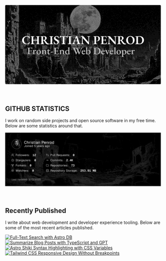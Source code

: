 
<picture>
  <source media="(prefers-color-scheme: dark)" srcset="assets/banner.dark.png?v=0e16b74c-4837-4d46-a18d-e25afa946f10" width="843px" />
  <source media="(prefers-color-scheme: light)" srcset="assets/banner.light.png?v=0e16b74c-4837-4d46-a18d-e25afa946f10" width="843px" />
  <img src="assets/banner.dark.png?v=0e16b74c-4837-4d46-a18d-e25afa946f10" alt="Banner" width="843px" />
</picture>
<br />
<br />
<br />
<h2>GITHUB STATISTICS</h2>
<p>I work on random side projects and open source software in my free time. Below are some statistics around that.</p>
<picture>
  <source media="(prefers-color-scheme: dark)" srcset="assets/statistics.dark.png?v=0e16b74c-4837-4d46-a18d-e25afa946f10" width="843px" />
  <source media="(prefers-color-scheme: light)" srcset="assets/statistics.light.png?v=0e16b74c-4837-4d46-a18d-e25afa946f10" width="843px" />
  <img src="assets/statistics.dark.png?v=0e16b74c-4837-4d46-a18d-e25afa946f10" alt="Github Statistics" width="843px" />
</picture>
<br />
<br />
<br />
<h2>Recently Published</h2>
<p>I write about web development and developer experience tooling. Below are some of the most recent articles published.</p>
<a href="https://christianpenrod.com/blog/full-text-search-with-astro-db"><img src="https://christianpenrod.com/blog/full-text-search-with-astro-db.png?v=0e16b74c-4837-4d46-a18d-e25afa946f10" alt="Full-Text Search with Astro DB" width="421px" /></a>
<a href="https://christianpenrod.com/blog/summarize-blog-posts-with-typescript-and-gpt"><img src="https://christianpenrod.com/blog/summarize-blog-posts-with-typescript-and-gpt.png?v=0e16b74c-4837-4d46-a18d-e25afa946f10" alt="Summarize Blog Posts with TypeScript and GPT" width="421px" /></a>
<a href="https://christianpenrod.com/blog/astro-shiki-syntax-highlighting-with-css-variables"><img src="https://christianpenrod.com/blog/astro-shiki-syntax-highlighting-with-css-variables.png?v=0e16b74c-4837-4d46-a18d-e25afa946f10" alt="Astro Shiki Syntax Highlighting with CSS Variables" width="421px" /></a>
<a href="https://christianpenrod.com/blog/tailwindcss-responsive-design-without-breakpoints"><img src="https://christianpenrod.com/blog/tailwindcss-responsive-design-without-breakpoints.png?v=0e16b74c-4837-4d46-a18d-e25afa946f10" alt="Tailwind CSS Responsive Design Without Breakpoints" width="421px" /></a>
